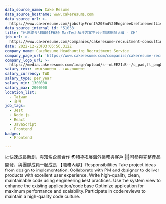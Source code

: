 ```yaml
---
data_source_name: Cake Resume
data_source_hostname: www.cakeresume.com
data_source_url: >-
  https://www.cakeresume.com/jobs?q=Front%20End%20Enginee&refinementList[lang_name][0]=E[…]tech_front-end-development&range[salary_range][min]=1000000
data_source_internal_id: '51053'
title: "迅速成長\U0001F680 MarTech解決方案平台✨前端開發人員 - CH"
job_url: >-
  https://www.cakeresume.com/companies/cakeresume-recruitment-consulting/jobs/04aa1e
date: 2022-12-23T03:05:56.312Z
company_name: CakeResume Headhunting Recruitment Service
company_page_url: 'https://www.cakeresume.com/companies/cakeresume-recruitment-consulting'
company_logo_url: >-
  https://media.cakeresume.com/image/upload/s--mLEE21uB--/c_pad,fl_png8,h_200,w_200/v1620881212/vdbipassrdfr8omwzeq6.png
salary_text: TWD1300000 - TWD2000000
salary_currency: TWD
salary_type: per_year
salary_min: 1300000
salary_max: 2000000
location_list:
  - Taiwan
  - 台灣
job_tags:
  - Jest
  - Node.js
  - React
  - JavaScript
  - Frontend
badges:
  - Frontend

---
```


📈快速成長新創，與知名企業合作 🌏積極拓展海外業務與客戶 🙌🏻可參與完整產品開發，與團隊成員一起成長 【職務內容】 Responsibilities Take project ideas from design to implementation. Collaborate with PM and designer to deliver products with excellent user experience. Write high-quality, clean, maintainable code using engineering best practices. Use the system view to enhance the existing application/code base Optimize application for maximum performance and scalability. Participate in code reviews to maintain a high-quality code culture.